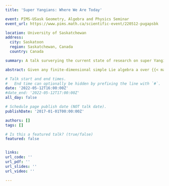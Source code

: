 ```yaml
---
title: 'Super Yangians: Where We Are Today'

event: PIMS-USask Geometry, Algebra and Physics Seminar
event_url: https://www.pims.math.ca/scientific-event/220512-pugapsbk

location: University of Saskatchewan
address:
  city: Saskatoon
  region: Saskatchewan, Canada
  country: Canada

summary: A talk surverying the current state of research on super Yangians as well as recent advancements.

abstract: Given any finite-dimensional simple Lie algebra a over {{< math >}}$\mathbb{C}${{< /math >}}, the Yangian {{< math >}}$\operatorname{Y}(\mathfrak{g})${{< /math >}} is a certain unital associative {{< math >}}$\mathbb{C}${{< /math >}}-algebra. In particular, Yangians form a family of so-called quantum groups. The main property these algebras is the foundational fact that their representations produce rational solutions to the quantum Yang-Baxter equation. The structure and representation theory of Yangians has become a study in and of itself and has expanded to the study of super Yangians based on Lie superalgebras; however, the theory of super Yangians is comparatively less developed than its non-super counterpart. In this talk, we will survey what recent advancements have been made in the study of super Yangians and view what else remains to do.

# Talk start and end times.
#   End time can optionally be hidden by prefixing the line with `#`.
date: '2022-05-12T16:00:00Z'
#date_end: '2022-05-12T17:00:00Z'
all_day: false

# Schedule page publish date (NOT talk date).
publishDate: '2017-01-01T00:00:00Z'

authors: []
tags: []

# Is this a featured talk? (true/false)
featured: false


links:
url_code: ''
url_pdf: ''
url_slides: ''
url_video: ''

---
```

